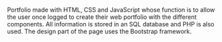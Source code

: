 Portfolio made with HTML, CSS and JavaScript whose function is to allow the user once logged to create their web portfolio with the different components.
All information is stored in an SQL database and PHP is also used.
The design part of the page uses the Bootstrap framework.
